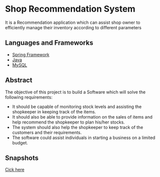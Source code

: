 
# Shop Recommendation System

It is a Recommendation application which can assist shop owner to efficiently manage their inventory according to different parameters



## Languages and Frameworks

 - [Spring Framework](https://spring.io/)
 - [Java](https://www.java.com/)
 - [MySQL](https://www.mysql.com/)


## Abstract

The objective of this project is to build a Software which will solve the following requirements: 
* It should be capable of monitoring stock levels and assisting the shopkeeper in keeping track of the items.
* It should also be able to provide information on the sales of items and help recommend the shopkeeper to plan his/her stocks.
* The system should also help the shopkeeper to keep track of the customers and their requirements.
* The software could assist individuals in starting a business on a limited budget.
## Snapshots

[Cick here](https://drive.google.com/drive/folders/16rvSHYo7NnoOfx4nV-pdWqkWLiWeCp09?usp=share_link)

  
